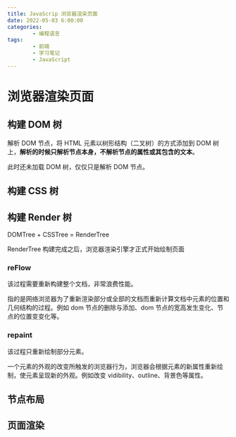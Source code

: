 ```yaml
---
title: JavaScrip 浏览器渲染页面
date: 2022-05-03 6:00:00
categories:
        - 编程语言
tags:
        - 前端
        - 学习笔记
        - JavaScript
---
```


# 浏览器渲染页面

## 构建 DOM 树

解析 DOM 节点，将 HTML 元素以树形结构（二叉树）的方式添加到 DOM 树上，**解析的时候只解析节点本身，不解析节点的属性或其包含的文本**。

此时还未加载 DOM 树，仅仅只是解析 DOM 节点。

## 构建 CSS 树

## 构建 Render 树

DOMTree + CSSTree = RenderTree

RenderTree 构建完成之后，浏览器渲染引擎才正式开始绘制页面

### reFlow

该过程需要重新构建整个文档，非常浪费性能。

指的是网络浏览器为了重新渲染部分或全部的文档而重新计算文档中元素的位置和几何结构的过程。例如 dom 节点的删除与添加、dom 节点的宽高发生变化、节点的位置变变化等。

### repaint

该过程只重新绘制部分元素。

一个元素的外观的改变所触发的浏览器行为，浏览器会根据元素的新属性重新绘制，使元素呈现新的外观。例如改变 vidibility、outline、背景色等属性。

## 节点布局

## 页面渲染
